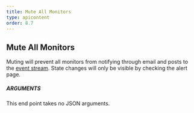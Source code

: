 ```yaml
---
title: Mute All Monitors
type: apicontent
order: 8.7
---
```


## Mute All Monitors
Muting will prevent all monitors from notifying through email and posts to the [event stream](/graphing/event_stream/). State changes will only be visible by checking the alert page.

##### ARGUMENTS

This end point takes no JSON arguments.
